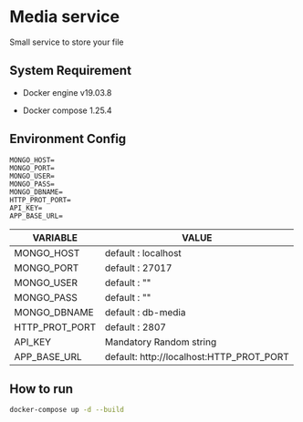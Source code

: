 # Media service

Small service to store your file

## System Requirement

- Docker engine v19.03.8

- Docker compose 1.25.4

## Environment Config

```
MONGO_HOST=
MONGO_PORT=
MONGO_USER=
MONGO_PASS=
MONGO_DBNAME=
HTTP_PROT_PORT=
API_KEY=
APP_BASE_URL=
```

| VARIABLE       | VALUE                   |
| -------------- | ----------------------- |
| MONGO_HOST     | default : localhost     |
| MONGO_PORT     | default : 27017         |
| MONGO_USER     | default : ""            |
| MONGO_PASS     | default : ""            |
| MONGO_DBNAME   | default : db-media      |
| HTTP_PROT_PORT | default : 2807          |
| API_KEY        | Mandatory Random string |
| APP_BASE_URL   | default: http://localhost:HTTP_PROT_PORT |

## How to run

```bash
docker-compose up -d --build
```
